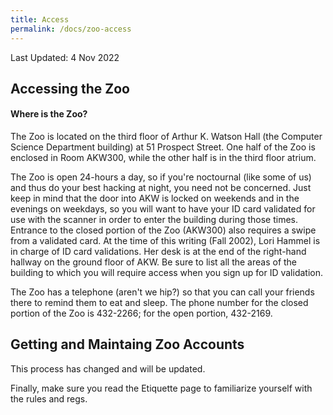 ```yaml
---
title: Access
permalink: /docs/zoo-access
---
```

Last Updated: 4 Nov 2022

## Accessing the Zoo
#### Where is the Zoo?
The Zoo is located on the third floor of Arthur K. Watson Hall (the Computer Science Department building) at 51 Prospect Street. One half of the Zoo is enclosed in Room AKW300, while the other half is in the third floor atrium.

The Zoo is open 24-hours a day, so if you're noctournal (like some of us) and thus do your best hacking at night, you need not be concerned. Just keep in mind that the door into AKW is locked on weekends and in the evenings on weekdays, so you will want to have your ID card validated for use with the scanner in order to enter the building during those times. Entrance to the closed portion of the Zoo (AKW300) also requires a swipe from a validated card. At the time of this writing (Fall 2002), Lori Hammel is in charge of ID card validations. Her desk is at the end of the right-hand hallway on the ground floor of AKW. Be sure to list all the areas of the building to which you will require access when you sign up for ID validation.

The Zoo has a telephone (aren't we hip?) so that you can call your friends there to remind them to eat and sleep. The phone number for the closed portion of the Zoo is 432-2266; for the open portion, 432-2169.

## Getting and Maintaing Zoo Accounts
This process has changed and will be updated.

Finally, make sure you read the Etiquette page to familiarize yourself with the rules and regs.